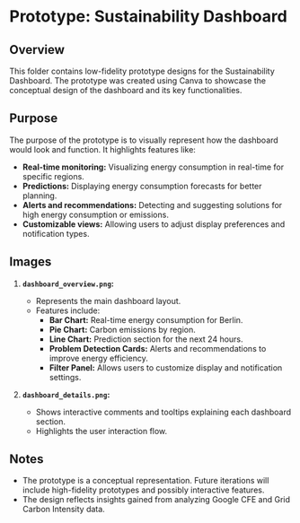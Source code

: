 # Prototype: Sustainability Dashboard

## Overview
This folder contains low-fidelity prototype designs for the Sustainability Dashboard. The prototype was created using Canva to showcase the conceptual design of the dashboard and its key functionalities.

## Purpose
The purpose of the prototype is to visually represent how the dashboard would look and function. It highlights features like:
- **Real-time monitoring:** Visualizing energy consumption in real-time for specific regions.
- **Predictions:** Displaying energy consumption forecasts for better planning.
- **Alerts and recommendations:** Detecting and suggesting solutions for high energy consumption or emissions.
- **Customizable views:** Allowing users to adjust display preferences and notification types.

## Images
1. **`dashboard_overview.png`:**
   - Represents the main dashboard layout.
   - Features include:
     - **Bar Chart:** Real-time energy consumption for Berlin.
     - **Pie Chart:** Carbon emissions by region.
     - **Line Chart:** Prediction section for the next 24 hours.
     - **Problem Detection Cards:** Alerts and recommendations to improve energy efficiency.
     - **Filter Panel:** Allows users to customize display and notification settings.

2. **`dashboard_details.png`:**
   - Shows interactive comments and tooltips explaining each dashboard section.
   - Highlights the user interaction flow.

## Notes
- The prototype is a conceptual representation. Future iterations will include high-fidelity prototypes and possibly interactive features.
- The design reflects insights gained from analyzing Google CFE and Grid Carbon Intensity data.

